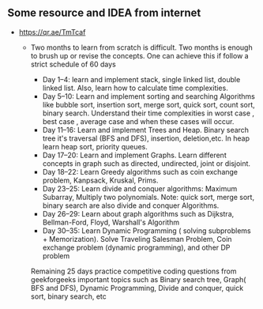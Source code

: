 ## Some resource and IDEA from internet
* https://qr.ae/TmTcaf
  * Two months to learn from scratch is difficult. Two months is enough to brush up or revise the concepts. One can achieve this if follow a strict schedule of 60 days

    * Day 1–4: learn and implement stack, single linked list, double linked list. Also, learn how to calculate time complexities.
    * Day 5–10: Learn and implement sorting and searching Algorithms like bubble sort, insertion sort, merge sort, quick sort, count sort, binary search. Understand their time complexities in worst case , best case , average case and when these cases will occur.
    * Day 11–16: Learn and implement Trees and Heap. Binary search tree it's traversal (BFS and DFS), insertion, deletion,etc. In heap learn heap sort, priority queues.
    * Day 17–20: Learn and implement Graphs. Learn different concepts in graph such as directed, undirected, joint or disjoint.
    * Day 18–22: Learn Greedy algorithms such as coin exchange problem, Kanpsack, Kruskal, Prims.
    * Day 23–25: Learn divide and conquer algorithms: Maximum Subarray, Multiply two polynomials. Note: quick sort, merge sort, binary search are also divide and conquer Algorithms.
    * Day 26–29: Learn about graph algorithms such as Dijkstra, Bellman-Ford, Floyd, Warshall's Algorithm
    * Day 30–35: Learn Dynamic Programming ( solving subproblems + Memorization). Solve Traveling Salesman Problem, Coin exchange problem (dynamic programming), and other DP problem

    Remaining 25 days practice competitive coding questions from geekforgeeks important topics such as Binary search tree, Graph( BFS and DFS), Dynamic Programming, Divide and conquer, quick sort, binary search, etc
